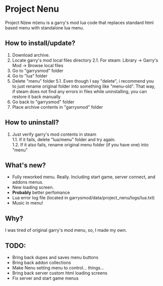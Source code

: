 # Project Nenu
Project N(ew m)enu is a garry's mod lua code that replaces standard html based menu with standalone lua menu.

## How to install/update?
1. Download archive.
2.  Locate garry's mod local files directory
2.1. For steam: Library -> Garry's Mod -> Browse local files
3. Go to "garrysmod" folder
4. Go to "lua" folder
5. Delete "menu" folder
5.1. Even though I say "delete", i recommend you to just rename original folder into something like "menu-old". That way, if steam does not find any errors in files while uninstalling, you can restore it back manually
6. Go back to "garrysmod" folder
7. Place archive contents in "garrysmod" folder

## How to uninstall?
1. Just verify garry's mod contents in steam  
1.1. If it fails, delete "lua/menu" folder and try again.  
1.2. If it also fails, rename original menu folder (if you have one) into "menu"

## What's new?
* Fully reworked menu. Really. Including start game, server connect, and addons menus.
* New loading screen.
* **Probably** better perfomance
* Lua error log file (located in garrysmod/data/project_nenu/logs/lua.txt)
* Music in menu! 

## Why?
I was tired of original garry's mod menu, so, I made my own.

## TODO:
* Bring back dupes and saves menu buttons
* Bring back addon collections
* Make Nenu setting menu to control... things...
* Bring back server custom html loading screens
* Fix server and start game menus

